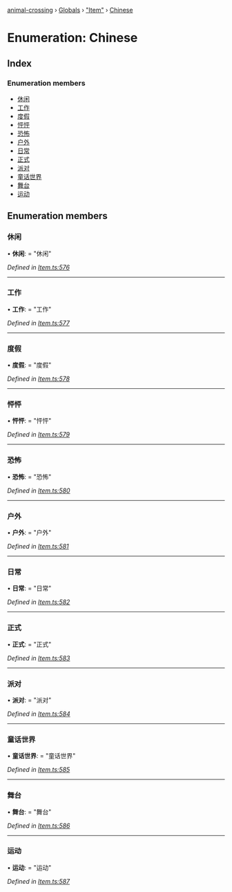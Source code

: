 [animal-crossing](../README.md) › [Globals](../globals.md) › ["Item"](../modules/_item_.md) › [Chinese](_item_.chinese.md)

# Enumeration: Chinese

## Index

### Enumeration members

* [休闲](_item_.chinese.md#休闲)
* [工作](_item_.chinese.md#工作)
* [度假](_item_.chinese.md#度假)
* [怦怦](_item_.chinese.md#怦怦)
* [恐怖](_item_.chinese.md#恐怖)
* [户外](_item_.chinese.md#户外)
* [日常](_item_.chinese.md#日常)
* [正式](_item_.chinese.md#正式)
* [派对](_item_.chinese.md#派对)
* [童话世界](_item_.chinese.md#童话世界)
* [舞台](_item_.chinese.md#舞台)
* [运动](_item_.chinese.md#运动)

## Enumeration members

###  休闲

• **休闲**: = "休闲"

*Defined in [Item.ts:576](https://github.com/Norviah/animal-crossing/blob/37a256e/module/types/Item.ts#L576)*

___

###  工作

• **工作**: = "工作"

*Defined in [Item.ts:577](https://github.com/Norviah/animal-crossing/blob/37a256e/module/types/Item.ts#L577)*

___

###  度假

• **度假**: = "度假"

*Defined in [Item.ts:578](https://github.com/Norviah/animal-crossing/blob/37a256e/module/types/Item.ts#L578)*

___

###  怦怦

• **怦怦**: = "怦怦"

*Defined in [Item.ts:579](https://github.com/Norviah/animal-crossing/blob/37a256e/module/types/Item.ts#L579)*

___

###  恐怖

• **恐怖**: = "恐怖"

*Defined in [Item.ts:580](https://github.com/Norviah/animal-crossing/blob/37a256e/module/types/Item.ts#L580)*

___

###  户外

• **户外**: = "户外"

*Defined in [Item.ts:581](https://github.com/Norviah/animal-crossing/blob/37a256e/module/types/Item.ts#L581)*

___

###  日常

• **日常**: = "日常"

*Defined in [Item.ts:582](https://github.com/Norviah/animal-crossing/blob/37a256e/module/types/Item.ts#L582)*

___

###  正式

• **正式**: = "正式"

*Defined in [Item.ts:583](https://github.com/Norviah/animal-crossing/blob/37a256e/module/types/Item.ts#L583)*

___

###  派对

• **派对**: = "派对"

*Defined in [Item.ts:584](https://github.com/Norviah/animal-crossing/blob/37a256e/module/types/Item.ts#L584)*

___

###  童话世界

• **童话世界**: = "童话世界"

*Defined in [Item.ts:585](https://github.com/Norviah/animal-crossing/blob/37a256e/module/types/Item.ts#L585)*

___

###  舞台

• **舞台**: = "舞台"

*Defined in [Item.ts:586](https://github.com/Norviah/animal-crossing/blob/37a256e/module/types/Item.ts#L586)*

___

###  运动

• **运动**: = "运动"

*Defined in [Item.ts:587](https://github.com/Norviah/animal-crossing/blob/37a256e/module/types/Item.ts#L587)*
